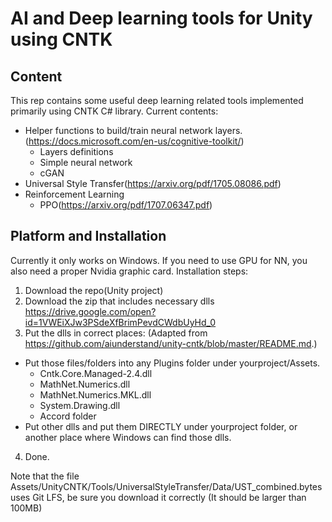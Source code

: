 
# AI and Deep learning tools for Unity using CNTK

## Content 
This rep contains some useful deep learning related tools implemented primarily using CNTK C# library.
Current contents:
- Helper functions to build/train neural network layers. (https://docs.microsoft.com/en-us/cognitive-toolkit/)
  - Layers definitions
  - Simple neural network
  - cGAN
- Universal Style Transfer(https://arxiv.org/pdf/1705.08086.pdf)
- Reinforcement Learning
  - PPO(https://arxiv.org/pdf/1707.06347.pdf)
  
## Platform and Installation
Currently it only works on Windows. If you need to use GPU for NN, you also need a proper Nvidia graphic card.
Installation steps:
1. Download the repo(Unity project)
2. Download the zip that includes necessary dlls https://drive.google.com/open?id=1VWEiXJw3PSdeXfBrimPevdCWdbUyHd_0
3. Put the dlls in correct places: (Adapted from https://github.com/aiunderstand/unity-cntk/blob/master/README.md.)
- Put those files/folders into any Plugins folder under yourproject/Assets.
    * Cntk.Core.Managed-2.4.dll
    * MathNet.Numerics.dll
    * MathNet.Numerics.MKL.dll
    * System.Drawing.dll
    * Accord folder
- Put other dlls and put them DIRECTLY under yourproject folder, or another place where Windows can find those dlls.
4. Done.

Note that the file Assets/UnityCNTK/Tools/UniversalStyleTransfer/Data/UST_combined.bytes uses Git LFS, be sure you download it correctly (It should be larger than 100MB)

